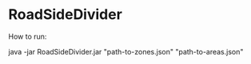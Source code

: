 # RoadSideDivider

How to run:

java -jar RoadSideDivider.jar "path-to-zones.json" "path-to-areas.json"